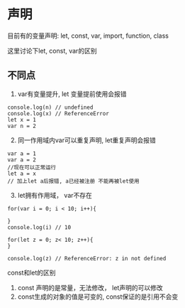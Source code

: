 # 声明

目前有的变量声明: let, const, var, import, function, class

这里讨论下let, const, var的区别

## 不同点

1. var有变量提升, let 变量提前使用会报错

```
console.log(n) // undefined
console.log(x) // ReferenceError
let x = 1
var n = 2
```

2. 同一作用域内var可以重复声明, let重复声明会报错

```
var a = 1
var a = 2
//现在可以正常运行
let a = x
// 加上let a后报错, a已经被注册 不能再被let使用
```

3. let拥有作用域， var不存在

```
for(var i = 0; i < 10; i++){

}
console.log(i) // 10

for(let z = 0; z< 10; z++){
}

console.log(z) // ReferenceError: z in not defined
```



const和let的区别

1. const 声明的是常量，无法修改， let声明的可以修改
2. const生成的对象的值是可变的, const保证的是引用不会变